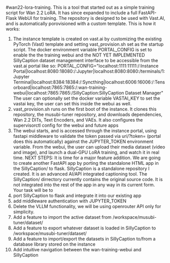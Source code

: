#wan22-lora-training. 
This is a tool that started out as a simple training script for Wan 2.2 LoRA. It has since expanded to include a full FastAPI-Flask WebUI for training. 
The repository is designed to be used with Vast.AI, and is automatically porovisioned with a custom template. This is how it works: 
1. The instance template is created on vast.ai by customizing the existing PyTorch (Vast) template and setting vast_provision.sh set as the startup script. 
The docker environment variable PORTAL_CONFIG is set to enable the the training webui and the NOT YET IMPLEMENTED SillyCaption dataset management interface to be accessible from the vast.ai portal like so: 
PORTAL_CONFIG="localhost:1111:11111:/:Instance Portal|localhost:8080:18080:/:Jupyter|localhost:8080:8080:/terminals/1:Jupyter Terminal|localhost:8384:18384:/:Syncthing|localhost:6006:16006:/:Tensorboard|localhost:7865:7865:/:wan-training-webui|localhost:7865:7865:/SillyCaption:SillyCaption Dataset Manager"
The user can optionally set the docker variable VASTAI_KEY to set the vastai key, the user can set this inside the webui as well.
2. vast_provision.sh runs on the first boot of the instance. It clones this repository, the musubi-tuner repository, and downloads dependencies, Wan 2.2 DITs, Text Encoders, and VAEs. 
It also configures the supervisorctl config for the webui and future apps 
3. The webui starts, and is accessed through the instance portal, using fastapi middleware to validate the token passed via uri/?token= (portal does this automatically) against the JUPYTER_TOKEN environment variable. 
From the webui, the user can upload their media dataset (video and image), and launch a dual-GPU LoRA training, and watch it in real time. 
NEXT STEPS: 
It is time for a major feature addition. We are going to create another FastAPI app by porting the standalone HTML app in the SillyCaption/ to flask. SillyCaption is a standalone repository I created. It is an advanced AI/API integrated captioning tool. 
The SillyCaption/ dirrectory currently contains the original source code. It is not integrated into the rest of the app in any way in its current form. 
Your task will be to
1. port SillyCaption to flask and integrate it into our existing app
2. add middleware authentication with JUPYTER_TOKEN
3. Delete the VLLM functionality, we will be using openrouter API only for simplicity. 
4. Add a feature to import the active dataset from /workspace/musubi-tuner/dataset/
5. Add a feature to export whatever dataset is loaded in SillyCaption to /workspace/musubi-tuner/dataset/
6. Add a feature to import/export the datasets in SillyCaption to/from a database library stored on the instance
7. Add intuitive navigation between the wan-training-webui and SillyCaption